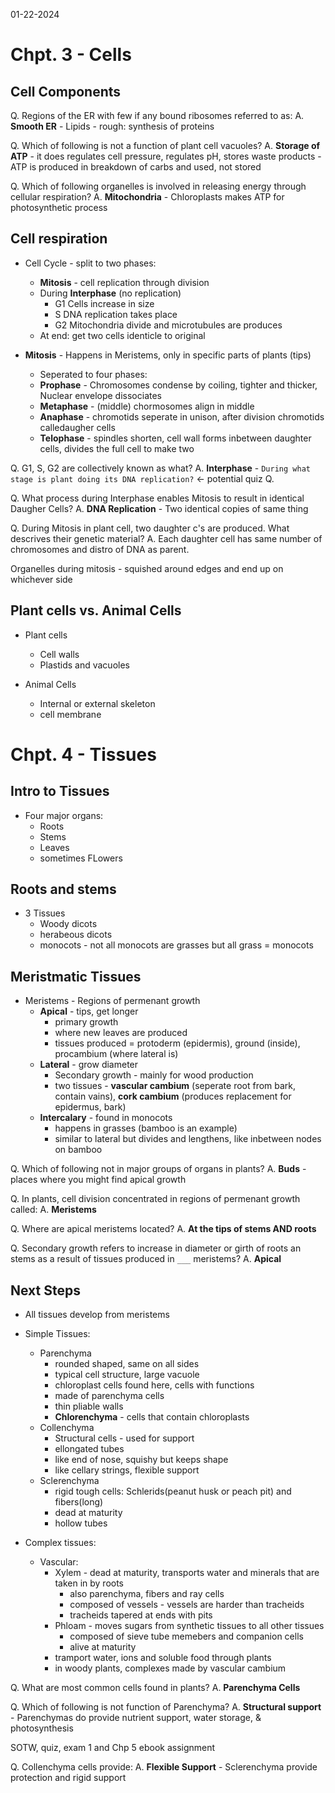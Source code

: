01-22-2024 

# Chpt. 3 - Cells

## Cell Components

Q. Regions of the ER with few if any bound ribosomes referred to as:
A. **Smooth ER**
	- Lipids
	- rough: synthesis of proteins

Q. Which of following is not a function of plant cell vacuoles?
A. **Storage of ATP**
	- it does regulates cell pressure, regulates pH, stores waste products
	- ATP is produced in breakdown of carbs and used, not stored

Q. Which of following organelles is involved in releasing energy through cellular respiration?
A. **Mitochondria**
	- Chloroplasts makes ATP for photosynthetic process

## Cell respiration

- Cell Cycle - split to two phases:
	- **Mitosis** - cell replication through division
	- During **Interphase** (no replication)
		- G1 Cells increase in size
		- S DNA replication takes place
		- G2 Mitochondria divide and microtubules are produces
	- At end: get two cells identicle to original

- **Mitosis** - Happens in Meristems, only in specific parts of plants (tips)
	- Seperated to four phases:
	- **Prophase** - Chromosomes condense by coiling, tighter and thicker, Nuclear envelope dissociates
	- **Metaphase** - (middle) chormosomes align in middle
	- **Anaphase** - chromotids seperate in unison, after division chromotids calledaugher cells
	- **Telophase** - spindles shorten, cell wall forms inbetween daughter cells, divides the full cell to make two

Q. G1, S, G2 are collectively known as what?
A. **Interphase**
	- `During what stage is plant doing its DNA replication?`  <- potential quiz Q.

Q. What process during Interphase enables Mitosis to result in identical Daugher Cells?
A. **DNA Replication**
	- Two identical copies of same thing

Q. During Mitosis in plant cell, two daughter c's are produced. What descrives their genetic material?
A. Each daughter cell has same number of chromosomes and distro of DNA as parent.

Organelles during mitosis - squished around edges and end up on whichever side

## Plant cells vs. Animal Cells

- Plant cells
	- Cell walls
	- Plastids and vacuoles

- Animal Cells
	- Internal or external skeleton
	- cell membrane

# Chpt. 4 - Tissues

## Intro to Tissues

- Four major organs:
	- Roots
	- Stems
	- Leaves
	- sometimes FLowers

## Roots and stems

- 3 Tissues
	- Woody dicots
	- herabeous dicots
	- monocots - not all monocots are grasses but all grass = monocots

## Meristmatic Tissues

- Meristems - Regions of permenant growth
	- **Apical** - tips, get longer
		- primary growth
		- where new leaves are produced
		- tissues produced = protoderm (epidermis), ground (inside), procambium (where lateral is)
	- **Lateral** - grow diameter
		- Secondary growth - mainly for wood production
		- two tissues - **vascular cambium** (seperate root from bark, contain vains), **cork cambium** (produces replacement for epidermus, bark)
	- **Intercalary** - found in monocots
		- happens in grasses (bamboo is an example)
		- similar to lateral but divides and lengthens, like inbetween nodes on bamboo

Q. Which of following not in major groups of organs in plants?
A. **Buds**
	- places where you might find apical growth

Q. In plants, cell division concentrated in regions of permenant growth called:
A. **Meristems**

Q. Where are apical meristems located?
A. **At the tips of stems AND roots**

Q. Secondary growth refers to increase in diameter or girth of roots an stems as a result of tissues produced in `___` meristems?
A. **Apical**

## Next Steps

- All tissues develop from meristems

- Simple Tissues:
	- Parenchyma
		- rounded shaped, same on all sides
		- typical cell structure, large vacuole
		- chloroplast cells found here, cells with functions
		- made of parenchyma cells
		- thin pliable walls
		- **Chlorenchyma** - cells that contain chloroplasts
	- Collenchyma
		- Structural cells - used for support
		- ellongated tubes
		- like end of nose, squishy but keeps shape
		- like cellary strings, flexible support
	- Sclerenchyma
		- rigid tough cells: Schlerids(peanut husk or peach pit)  and fibers(long)
		- dead at maturity
		- hollow tubes

- Complex tissues:
	- Vascular:
		- Xylem - dead at maturity, transports water and minerals that are taken in by roots
			- also parenchyma, fibers and ray cells
			- composed of vessels - vessels are harder than tracheids
			- tracheids tapered at ends with pits
		- Phloam - moves sugars from synthetic tissues to all other tissues
			- composed of sieve tube memebers and companion cells
			- alive at maturity
		- tramport water, ions and soluble food through plants
		- in woody plants, complexes made by vascular cambium

Q. What are most common cells found in plants?
A. **Parenchyma Cells** 

Q. Which of following is not function of Parenchyma?
A. **Structural support**
	- Parenchymas do provide nutrient support, water storage, & photosynthesis

SOTW, quiz, exam 1 and Chp 5 ebook assignment

Q. Collenchyma cells provide:
A. **Flexible Support**
	- Sclerenchyma provide protection and rigid support
